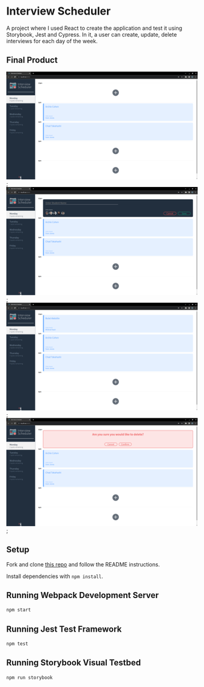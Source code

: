 # Interview Scheduler

A project where I used React to create the application and test it using Storybook, Jest and Cypress.
In it, a user can create, update, delete interviews for each day of the week.

## Final Product

!["Screenshot of the web app"](https://github.com/bulabd/scheduler/blob/master/docs/web-app.png?raw=true);
!["Screenshot of the form to create an interview"](https://github.com/bulabd/scheduler/blob/master/docs/form.png?raw=true);
!["Screenshot of the newly created interview"](https://github.com/bulabd/scheduler/blob/master/docs/completed-form.png?raw=true);
!["Screenshot of the warning message when you want to delete an interview"](https://github.com/bulabd/scheduler/blob/master/docs/delete-message.png?raw=true);

## Setup

Fork and clone [this repo](https://github.com/lighthouse-labs/scheduler-api) and follow the README instructions.

Install dependencies with `npm install`.

## Running Webpack Development Server

```sh
npm start
```

## Running Jest Test Framework

```sh
npm test
```

## Running Storybook Visual Testbed

```sh
npm run storybook
```
